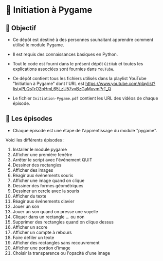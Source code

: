 # 🚀 Initiation à Pygame

## 🎯 Objectif

- Ce dépôt est destiné à des personnes souhaitant apprendre comment utilisé le module Pygame.

- Il est requis des connaissances basiques en Python.

- Tout le code est fourni dans le présent dépôt `GitHub` et toutes les explications associées sont fournies dans `YouTube`.

- Ce dépôt contient tous les fichiers utilisés dans la playlist YouTube "Initiation à Pygame" dont l'URL est https://www.youtube.com/playlist?list=PLQsTrO2pHmL65LzU57vvBzGaMuvmPrT_Q

- Le fichier `Initiation-Pygame.pdf` contient les URL des vidéos de chaque épisode.

## 👀 Les épisodes

- Chaque épisode est une étape de l'apprentissage du module "pygame".

Voici les différents épisodes :

 1. Installer le module pygame
 2. Afficher une première fenêtre
 3. Arrêter le script avec l'événement QUIT
 4. Dessiner des rectangles
 5. Afficher des images
 6. Réagir aux événements souris
 7. Afficher une image quand on clique
 8. Dessiner des formes géométriques
 9. Dessiner un cercle avec la souris
10. Afficher du texte
11. Réagir aux événements clavier
12. Jouer un son
13. Jouer un son quand on presse une voyelle
14. Cliquer dans un rectangle ... ou non
15. Supprimer des rectangles quand on clique dessus
16. Afficher un score
17. Afficher un compte à rebours
18. Faire défiler un texte
19. Afficher des rectangles sans recouvrement
20. Afficher une portion d'image
21. Choisir la transparence ou l'opacité d'une image
